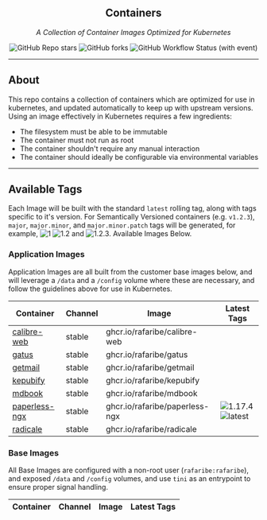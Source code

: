 <!---
NOTE: AUTO-GENERATED FILE
to edit this file, instead edit its template at: ./ci/templates/README.md.j2
-->
<div align="center">


## Containers

_A Collection of Container Images Optimized for Kubernetes_

</div>

<div align="center">

![GitHub Repo stars](https://img.shields.io/github/stars/rafaribe/container-images?style=for-the-badge)
![GitHub forks](https://img.shields.io/github/forks/rafaribe/container-images?style=for-the-badge)
![GitHub Workflow Status (with event)](https://img.shields.io/github/actions/workflow/status/rafaribe/container-images/scheduled-release.yaml?style=for-the-badge&label=Scheduled%20Release)

</div>

---

## About

This repo contains a collection of containers which are optimized for use in kubernetes, and updated automatically to keep up with upstream versions. Using an image effectively in Kubernetes requires a few ingredients:

- The filesystem must be able to be immutable
- The container must not run as root
- The container shouldn't require any manual interaction
- The container should ideally be configurable via environmental variables

---

## Available Tags

Each Image will be built with the standard `latest` rolling tag, along with tags specific to it's version. For Semantically Versioned containers (e.g. `v1.2.3`), `major`, `major.minor`, and `major.minor.patch` tags will be generated, for example, ![1](https://img.shields.io/badge/1-blue?style=flat-square) ![1.2](https://img.shields.io/badge/1.2-blue?style=flat-square) and ![1.2.3](https://img.shields.io/badge/1.2.3-blue?style=flat-square). Available Images Below.

### Application Images
Application Images are all built from the customer base images below, and will leverage a `/data` and a `/config` volume where these are necessary, and follow the guidelines above for use in Kubernetes.

Container | Channel | Image | Latest Tags
--- | --- | --- | ---
[calibre-web]() | stable | ghcr.io/rafaribe/calibre-web |
[gatus]() | stable | ghcr.io/rafaribe/gatus |
[getmail]() | stable | ghcr.io/rafaribe/getmail |
[kepubify]() | stable | ghcr.io/rafaribe/kepubify |
[mdbook]() | stable | ghcr.io/rafaribe/mdbook |
[paperless-ngx](https://github.com/rafaribe/container-images/pkgs/container/paperless-ngx) | stable | ghcr.io/rafaribe/paperless-ngx |![1.17.4](https://img.shields.io/badge/1.17.4-blue?style=flat-square) ![latest](https://img.shields.io/badge/latest-green?style=flat-square)
[radicale]() | stable | ghcr.io/rafaribe/radicale |


### Base Images
All Base Images are configured with a non-root user (`rafaribe:rafaribe`), and exposed `/data` and `/config` volumes, and use `tini` as an entrypoint to ensure proper signal handling.

Container | Channel | Image | Latest Tags
--- | --- | --- | ---
